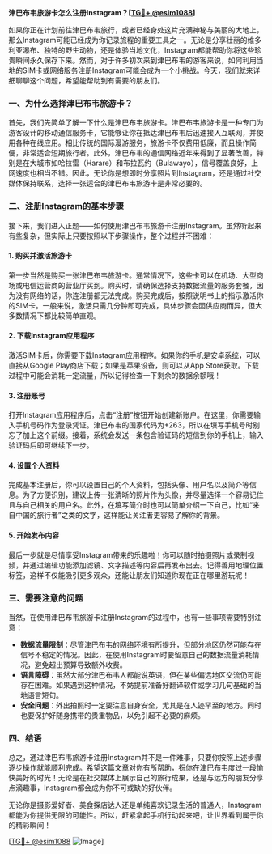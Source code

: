 **津巴布韦旅游卡怎么注册Instagram？[[TG💪+ @esim1088](https://t.me/s/esim1088)]**

如果你正在计划前往津巴布韦旅行，或者已经身处这片充满神秘与美丽的大地上，那么Instagram可能已经成为你记录旅程的重要工具之一。无论是分享壮丽的维多利亚瀑布、独特的野生动物，还是体验当地文化，Instagram都能帮助你将这些珍贵瞬间永久保存下来。然而，对于许多初次来到津巴布韦的游客来说，如何利用当地的SIM卡或网络服务注册Instagram可能会成为一个小挑战。今天，我们就来详细聊聊这个问题，希望能帮助到有需要的朋友们。

### 一、为什么选择津巴布韦旅游卡？

首先，我们先简单了解一下什么是津巴布韦旅游卡。津巴布韦旅游卡是一种专门为游客设计的移动通信服务卡，它能够让你在抵达津巴布韦后迅速接入互联网，并使用各种在线应用。相比传统的国际漫游服务，旅游卡不仅费用低廉，而且操作简便，非常适合短期旅行者。此外，津巴布韦的通信网络近年来得到了显著改善，特别是在大城市如哈拉雷（Harare）和布拉瓦约（Bulawayo），信号覆盖良好，上网速度也相当不错。因此，无论你是想即时分享照片到Instagram，还是通过社交媒体保持联系，选择一张适合的津巴布韦旅游卡是非常必要的。

### 二、注册Instagram的基本步骤

接下来，我们进入正题——如何使用津巴布韦旅游卡注册Instagram。虽然听起来有些复杂，但实际上只要按照以下步骤操作，整个过程并不困难：

#### 1. 购买并激活旅游卡

第一步当然是购买一张津巴布韦旅游卡。通常情况下，这些卡可以在机场、大型商场或电信运营商的营业厅买到。购买时，请确保选择支持数据流量的服务套餐，因为没有网络的话，你连注册都无法完成。购买完成后，按照说明书上的指示激活你的SIM卡。一般来说，激活只需几分钟即可完成，具体步骤会因供应商而异，但大多数情况下都比较简单直观。

#### 2. 下载Instagram应用程序

激活SIM卡后，你需要下载Instagram应用程序。如果你的手机是安卓系统，可以直接从Google Play商店下载；如果是苹果设备，则可以从App Store获取。下载过程中可能会消耗一定流量，所以记得检查一下剩余的数据余额哦！

#### 3. 注册账号

打开Instagram应用程序后，点击“注册”按钮开始创建新账户。在这里，你需要输入手机号码作为登录凭证。津巴布韦的国家代码为+263，所以在填写手机号时别忘了加上这个前缀。接着，系统会发送一条包含验证码的短信到你的手机上，输入验证码后即可继续下一步。

#### 4. 设置个人资料

完成基本注册后，你可以设置自己的个人资料，包括头像、用户名以及简介等信息。为了方便识别，建议上传一张清晰的照片作为头像，并尽量选择一个容易记住且与自己相关的用户名。此外，在填写简介时也可以简单介绍一下自己，比如“来自中国的旅行者”之类的文字，这样能让关注者更容易了解你的背景。

#### 5. 开始发布内容

最后一步就是尽情享受Instagram带来的乐趣啦！你可以随时拍摄照片或录制视频，并通过编辑功能添加滤镜、文字描述等内容后再发布出去。记得善用地理位置标签，这样不仅能吸引更多观众，还能让朋友们知道你现在正在哪里游玩呢！

### 三、需要注意的问题

当然，在使用津巴布韦旅游卡注册Instagram的过程中，也有一些事项需要特别注意：

- **数据流量限制**：尽管津巴布韦的网络环境有所提升，但部分地区仍然可能存在信号不稳定的情况。因此，在使用Instagram时要留意自己的数据流量消耗情况，避免超出预算导致额外收费。
- **语言障碍**：虽然大部分津巴布韦人都能说英语，但在某些偏远地区交流仍可能存在困难。如果遇到这种情况，不妨提前准备好翻译软件或学习几句基础的当地语言短句。
- **安全问题**：外出拍照时一定要注意自身安全，尤其是在人迹罕至的地方。同时也要保护好随身携带的贵重物品，以免引起不必要的麻烦。

### 四、结语

总之，通过津巴布韦旅游卡注册Instagram并不是一件难事，只要你按照上述步骤逐步操作就能顺利完成。希望这篇文章对你有所帮助，祝你在津巴布韦度过一段愉快美好的时光！无论是在社交媒体上展示自己的旅行成果，还是与远方的朋友分享点滴趣事，Instagram都会成为你不可或缺的好伙伴。

无论你是摄影爱好者、美食探店达人还是单纯喜欢记录生活的普通人，Instagram都能为你提供无限的可能性。所以，赶紧拿起手机行动起来吧，让世界看到属于你的精彩瞬间！

[[TG💪+ @esim1088](https://t.me/s/esim1088) ![Image](https://i.postimg.cc/4NQfJmqS/Snipaste-2025-05-13-00-14-12.png)]